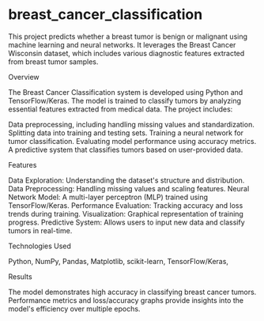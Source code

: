 # breast_cancer_classification

This project predicts whether a breast tumor is benign or malignant using machine learning and neural networks. It leverages the Breast Cancer Wisconsin dataset, which includes various diagnostic features extracted from breast tumor samples.

Overview

The Breast Cancer Classification system is developed using Python and TensorFlow/Keras. The model is trained to classify tumors by analyzing essential features extracted from medical data. The project includes:

Data preprocessing, including handling missing values and standardization.
Splitting data into training and testing sets.
Training a neural network for tumor classification.
Evaluating model performance using accuracy metrics.
A predictive system that classifies tumors based on user-provided data.

Features

Data Exploration: Understanding the dataset's structure and distribution.
Data Preprocessing: Handling missing values and scaling features.
Neural Network Model: A multi-layer perceptron (MLP) trained using TensorFlow/Keras.
Performance Evaluation: Tracking accuracy and loss trends during training.
Visualization: Graphical representation of training progress.
Predictive System: Allows users to input new data and classify tumors in real-time.

Technologies Used

Python,
NumPy,
Pandas,
Matplotlib,
scikit-learn,
TensorFlow/Keras,

Results

The model demonstrates high accuracy in classifying breast cancer tumors. Performance metrics and loss/accuracy graphs provide insights into the model's efficiency over multiple epochs.

